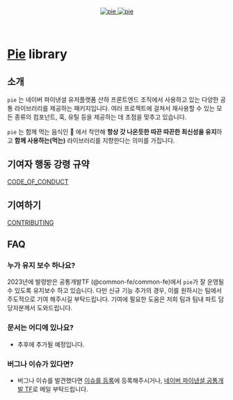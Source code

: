 <br/>

<div align="center">
  <a href="https://github.com/NaverPayDev/pie#gh-dark-mode-only">
    <img src="https://github.com/NaverPayDev/pie/assets/63051473/fb7a3f22-39d0-4daf-a7d6-77d832f2e649" alt="pie"/>
  </a>
  <a href="https://github.com/NaverPayDev/pie#gh-light-mode-only">
    <img src="https://github.com/NaverPayDev/pie/assets/63051473/db32b192-07ce-4b3e-af18-617f922c50a2" alt="pie"/>
  </a>
</div>

<br/>
<br/>

# [Pie](https://github.com/NaverPayDev/pie) library

## 소개

`pie` 는 네이버 파이낸셜 유저플랫폼 산하 프론트엔드 조직에서 사용하고 있는 다양한 공통 라이브러리를 제공하는 패키지입니다. 여러 프로젝트에 걸쳐서 재사용할 수 있는 모든 종류의 컴포넌트, 훅, 유틸 등을 제공하는 데 초점을 맞추고 있습니다.

`pie` 는 함께 먹는 음식인 🥧 에서 착안해 **항상 갓 나온듯한 따끈 따끈한 최신성을 유지**하고 **함께 사용하는(먹는)** 라이브러리를 지향한다는 의미를 가집니다.

## 기여자 행동 강령 규약

[CODE_OF_CONDUCT](./CODE_OF_CONDUCT.md)

## 기여하기

[CONTRIBUTING](./CONTRIBUTING.md)

## FAQ

### 누가 유지 보수 하나요?

2023년에 발령받은 공통개발TF (@common-fe/common-fe)에서 `pie`가 잘 운영될 수 있도록 유지보수 하고 있습니다. 다만 신규 기능 추가의 경우, 이를 원하시는 팀에서 주도적으로 기여 해주시길 부탁드립니다. 기여에 필요한 도움은 저희 팀과 팀내 파트 담당자분께서 도와드립니다.

### 문서는 어디에 있나요?

- 추후에 추가될 예정입니다.

### 버그나 이슈가 있다면?

- 버그나 이슈를 발견했다면 [이슈를 등록](https://github.com/NaverPayDev/pie/issues)에 등록해주시거나, [네이버 파이낸셜 공통개발 TF](nfn0000220@navercorp.com)로 메일 부탁드립니다.
